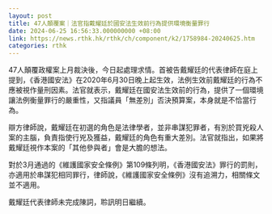 ```yaml
---
layout: post
title: 47人顛覆案｜法官指戴耀廷於國安法生效前行為提供環境衡量罪行
date: 2024-06-25 16:56:33.000000000 +08:00
link: https://news.rthk.hk/rthk/ch/component/k2/1758984-20240625.htm
categories: rthk
---
```


47人顛覆政權案上月裁決後，今日起處理求情。首被告戴耀廷的代表律師在庭上提到，《香港國安法》在2020年6月30日晚上起生效，法例生效前戴耀廷的行為不應被視作量刑因素。法官就表示，戴耀廷在國安法生效前的行為，提供了一個環境讓法例衡量罪行的嚴重性，又指議員「無差別」否決預算案，本身就是不恰當行為。

辯方律師說，戴耀廷在初選的角色是法律學者，並非串謀犯罪者，有別於買兇殺人案的主腦，負責指使行兇及獲益，戴耀廷的角色有重大差別。法官就指出，如果將戴耀廷視作本案的「其他參與者」會是大膽的想法。

對於3月通過的《維護國家安全條例》第109條列明，《香港國安法》罪行的罰則，亦適用於串謀犯相同罪行，律師說，《維護國家安全條例》沒有追溯力，相關條文並不適用。

戴耀廷代表律師未完成陳詞，聆訊明日繼續。

